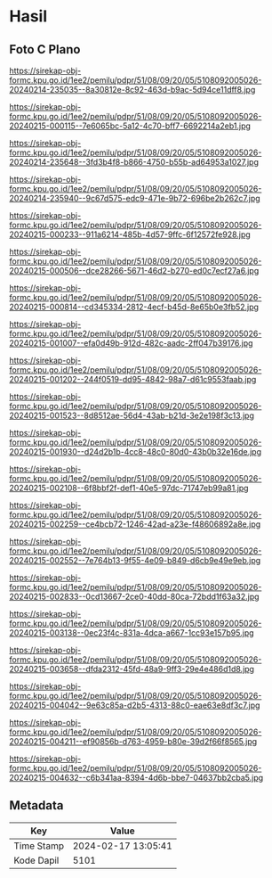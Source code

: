 # Hasil

## Foto C Plano

https://sirekap-obj-formc.kpu.go.id/1ee2/pemilu/pdpr/51/08/09/20/05/5108092005026-20240214-235035--8a30812e-8c92-463d-b9ac-5d94ce11dff8.jpg

https://sirekap-obj-formc.kpu.go.id/1ee2/pemilu/pdpr/51/08/09/20/05/5108092005026-20240215-000115--7e6065bc-5a12-4c70-bff7-6692214a2eb1.jpg

https://sirekap-obj-formc.kpu.go.id/1ee2/pemilu/pdpr/51/08/09/20/05/5108092005026-20240214-235648--3fd3b4f8-b866-4750-b55b-ad64953a1027.jpg

https://sirekap-obj-formc.kpu.go.id/1ee2/pemilu/pdpr/51/08/09/20/05/5108092005026-20240214-235940--9c67d575-edc9-471e-9b72-696be2b262c7.jpg

https://sirekap-obj-formc.kpu.go.id/1ee2/pemilu/pdpr/51/08/09/20/05/5108092005026-20240215-000233--911a6214-485b-4d57-9ffc-6f12572fe928.jpg

https://sirekap-obj-formc.kpu.go.id/1ee2/pemilu/pdpr/51/08/09/20/05/5108092005026-20240215-000506--dce28266-5671-46d2-b270-ed0c7ecf27a6.jpg

https://sirekap-obj-formc.kpu.go.id/1ee2/pemilu/pdpr/51/08/09/20/05/5108092005026-20240215-000814--cd345334-2812-4ecf-b45d-8e65b0e3fb52.jpg

https://sirekap-obj-formc.kpu.go.id/1ee2/pemilu/pdpr/51/08/09/20/05/5108092005026-20240215-001007--efa0d49b-912d-482c-aadc-2ff047b39176.jpg

https://sirekap-obj-formc.kpu.go.id/1ee2/pemilu/pdpr/51/08/09/20/05/5108092005026-20240215-001202--244f0519-dd95-4842-98a7-d61c9553faab.jpg

https://sirekap-obj-formc.kpu.go.id/1ee2/pemilu/pdpr/51/08/09/20/05/5108092005026-20240215-001523--8d8512ae-56d4-43ab-b21d-3e2e198f3c13.jpg

https://sirekap-obj-formc.kpu.go.id/1ee2/pemilu/pdpr/51/08/09/20/05/5108092005026-20240215-001930--d24d2b1b-4cc8-48c0-80d0-43b0b32e16de.jpg

https://sirekap-obj-formc.kpu.go.id/1ee2/pemilu/pdpr/51/08/09/20/05/5108092005026-20240215-002108--6f8bbf2f-def1-40e5-97dc-71747eb99a81.jpg

https://sirekap-obj-formc.kpu.go.id/1ee2/pemilu/pdpr/51/08/09/20/05/5108092005026-20240215-002259--ce4bcb72-1246-42ad-a23e-f48606892a8e.jpg

https://sirekap-obj-formc.kpu.go.id/1ee2/pemilu/pdpr/51/08/09/20/05/5108092005026-20240215-002552--7e764b13-9f55-4e09-b849-d6cb9e49e9eb.jpg

https://sirekap-obj-formc.kpu.go.id/1ee2/pemilu/pdpr/51/08/09/20/05/5108092005026-20240215-002833--0cd13667-2ce0-40dd-80ca-72bdd1f63a32.jpg

https://sirekap-obj-formc.kpu.go.id/1ee2/pemilu/pdpr/51/08/09/20/05/5108092005026-20240215-003138--0ec23f4c-831a-4dca-a667-1cc93e157b95.jpg

https://sirekap-obj-formc.kpu.go.id/1ee2/pemilu/pdpr/51/08/09/20/05/5108092005026-20240215-003658--dfda2312-45fd-48a9-9ff3-29e4e486d1d8.jpg

https://sirekap-obj-formc.kpu.go.id/1ee2/pemilu/pdpr/51/08/09/20/05/5108092005026-20240215-004042--9e63c85a-d2b5-4313-88c0-eae63e8df3c7.jpg

https://sirekap-obj-formc.kpu.go.id/1ee2/pemilu/pdpr/51/08/09/20/05/5108092005026-20240215-004211--ef90856b-d763-4959-b80e-39d2f66f8565.jpg

https://sirekap-obj-formc.kpu.go.id/1ee2/pemilu/pdpr/51/08/09/20/05/5108092005026-20240215-004632--c6b341aa-8394-4d6b-bbe7-04637bb2cba5.jpg


## Metadata

| Key        | Value               |
| ---------- | ------------------- |
| Time Stamp | 2024-02-17 13:05:41 |
| Kode Dapil | 5101                |



